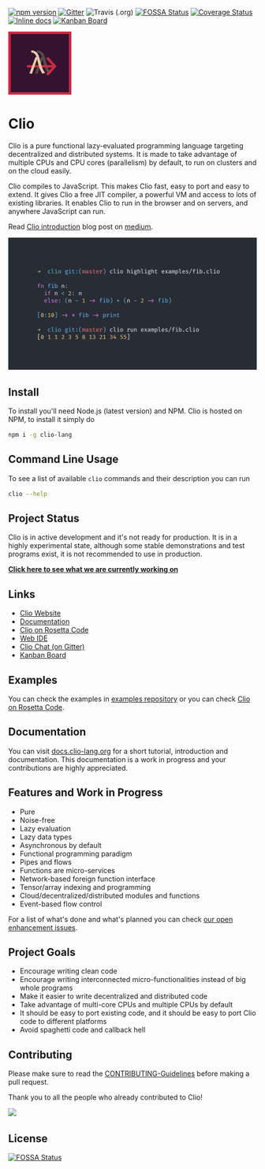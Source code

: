 [![npm version](https://badge.fury.io/js/clio-lang.svg)](https://badge.fury.io/js/clio-lang)
[![Gitter](https://badges.gitter.im/clio-lang/community.svg)](https://gitter.im/clio-lang/community?utm_source=badge&utm_medium=badge&utm_campaign=pr-badge)
![Travis (.org)](https://img.shields.io/travis/clio-lang/clio.svg)
[![FOSSA Status](https://app.fossa.io/api/projects/git%2Bgithub.com%2Fclio-lang%2Fclio.svg?type=shield)](https://app.fossa.io/projects/git%2Bgithub.com%2Fclio-lang%2Fclio?ref=badge_shield)
[![Coverage Status](https://coveralls.io/repos/github/clio-lang/clio/badge.svg?branch=develop)](https://coveralls.io/github/clio-lang/clio?branch=develop)
[![Inline docs](http://inch-ci.org/github/clio-lang/clio.svg?branch=itch-doc-lint)](http://inch-ci.org/github/clio-lang/clio)
[![Kanban Board](https://img.shields.io/badge/Kanban%20Board-v0.2.0-1abc9c.svg)](https://github.com/orgs/clio-lang/projects/1)

![Clio Logo](https://raw.githubusercontent.com/clio-lang/media/master/logo-128x128.png)

# Clio

Clio is a pure functional lazy-evaluated programming language targeting decentralized and distributed systems. It is made to take advantage of multiple CPUs and CPU cores (parallelism) by default, to run on clusters and on the cloud easily.

Clio compiles to JavaScript. This makes Clio fast, easy to port and easy to extend. It gives Clio a free JIT compiler, a powerful VM and access to lots of existing libraries. It enables Clio to run in the browser and on servers, and anywhere JavaScript can run.

Read [Clio introduction](https://medium.com/@eghbali/introduction-to-clio-40dbbf9c250b) blog post on [medium](https://medium.com/@eghbali/introduction-to-clio-40dbbf9c250b).

![Clio Logo](https://raw.githubusercontent.com/clio-lang/media/master/clio-cut.png)

## Install

To install you'll need Node.js (latest version) and NPM. Clio is hosted on NPM, to install it simply do

```bash
npm i -g clio-lang
```

## Command Line Usage

To see a list of available `clio` commands and their description you can run

```bash
clio --help
```

## Project Status

Clio is in active development and it's not ready for production.
It is in a highly experimental state, although some stable demonstrations and
test programs exist, it is not recommended to use in production.

**[Click here to see what we are currently working on](https://github.com/orgs/clio-lang/projects/1)**

## Links

- [Clio Website](http://clio-lang.org)
- [Documentation](http://docs.clio-lang.org)
- [Clio on Rosetta Code](http://rosettacode.org/wiki/Clio)
- [Web IDE](https://clio-lang.github.io/clio-editor/)
- [Clio Chat (on Gitter)](https://gitter.im/clio-lang/community?utm_source=share-link&utm_medium=link&utm_campaign=share-link)
- [Kanban Board](https://github.com/orgs/clio-lang/projects/1)

## Examples

You can check the examples in [examples repository](https://github.com/clio-lang/examples) or you can check
[Clio on Rosetta Code](http://rosettacode.org/wiki/Clio).

## Documentation

You can visit [docs.clio-lang.org](http://docs.clio-lang.org) for a short tutorial, introduction and documentation. This documentation is a work in progress and your contributions are highly appreciated.

## Features and Work in Progress

- Pure
- Noise-free
- Lazy evaluation
- Lazy data types
- Asynchronous by default
- Functional programming paradigm
- Pipes and flows
- Functions are micro-services
- Network-based foreign function interface
- Tensor/array indexing and programming
- Cloud/decentralized/distributed modules and functions
- Event-based flow control

For a list of what's done and what's planned you can check [our open enhancement issues](https://github.com/clio-lang/clio/issues?q=is%3Aissue+is%3Aopen+label%3Aenhancement).

## Project Goals

- Encourage writing clean code
- Encourage writing interconnected micro-functionalities instead of big whole programs
- Make it easier to write decentralized and distributed code
- Take advantage of multi-core CPUs and multiple CPUs by default
- It should be easy to port existing code, and it should be easy to port Clio code to different platforms
- Avoid spaghetti code and callback hell

## Contributing

Please make sure to read the [CONTRIBUTING-Guidelines](https://github.com/clio-lang/clio/blob/develop/CONTRIBUTING.md) before making a pull request.

Thank you to all the people who already contributed to Clio!

<a href="https://github.com/clio-lang/clio/graphs/contributors">
  <img src="https://contributors-img.firebaseapp.com/image?repo=clio-lang/clio" />
</a>

## License

[![FOSSA Status](https://app.fossa.io/api/projects/git%2Bgithub.com%2Fclio-lang%2Fclio.svg?type=large)](https://app.fossa.io/projects/git%2Bgithub.com%2Fclio-lang%2Fclio?ref=badge_large)
